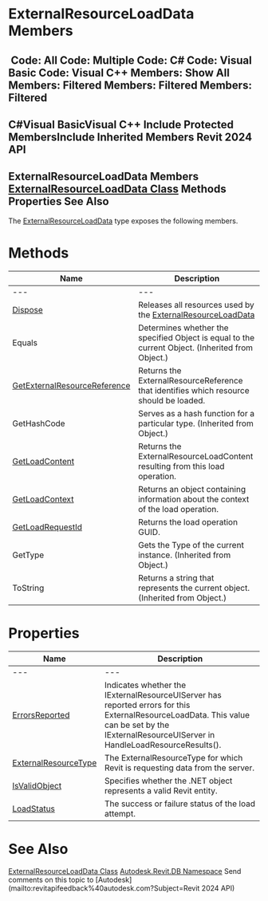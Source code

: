 # ExternalResourceLoadData Members

﻿
 Code: All Code: Multiple Code: C# Code: Visual Basic Code: Visual C++  Members: Show All Members: Filtered Members: Filtered Members: Filtered   
---  
C#Visual BasicVisual C++
Include Protected MembersInclude Inherited Members
Revit 2024 API  
---  
ExternalResourceLoadData Members  
[ExternalResourceLoadData Class](e2156349-e735-775f-8cfa-4eaa6bda9f3b.md "ExternalResourceLoadData Class") Methods Properties See Also  
---  
The [ExternalResourceLoadData](e2156349-e735-775f-8cfa-4eaa6bda9f3b.md "ExternalResourceLoadData Class") type exposes the following members.
# Methods
| Name | Description |
| --- | --- |
| --- | --- | --- |
| [Dispose](5b80b774-9bd3-10be-5524-f5eb0460c8d9.md "Dispose Method") | Releases all resources used by the [ExternalResourceLoadData](e2156349-e735-775f-8cfa-4eaa6bda9f3b.md "ExternalResourceLoadData Class") |
| Equals | Determines whether the specified Object is equal to the current Object. (Inherited from Object.) |
| [GetExternalResourceReference](9d7e42c8-561c-374b-e8d9-d16c1f46dfa9.md "GetExternalResourceReference Method") | Returns the ExternalResourceReference that identifies which resource should be loaded. |
| GetHashCode | Serves as a hash function for a particular type.  (Inherited from Object.) |
| [GetLoadContent](17491a3b-1bc7-161c-56e0-836c58537585.md "GetLoadContent Method") | Returns the ExternalResourceLoadContent resulting from this load operation. |
| [GetLoadContext](a22e400a-700b-1dc3-fd62-8f1af22ffdcf.md "GetLoadContext Method") | Returns an object containing information about the context of the load operation. |
| [GetLoadRequestId](100db979-8bf8-f9a2-fe8d-9db4d8656224.md "GetLoadRequestId Method") | Returns the load operation GUID. |
| GetType | Gets the Type of the current instance. (Inherited from Object.) |
| ToString | Returns a string that represents the current object. (Inherited from Object.) |

# Properties
| Name | Description |
| --- | --- |
| --- | --- | --- |
| [ErrorsReported](c049b9ef-40e4-5428-510c-056d57c4d815.md "ErrorsReported Property") | Indicates whether the IExternalResourceUIServer has reported errors for this ExternalResourceLoadData. This value can be set by the IExternalResourceUIServer in HandleLoadResourceResults(). |
| [ExternalResourceType](c66319f6-976e-2221-14bc-8b88088509ac.md "ExternalResourceType Property") | The ExternalResourceType for which Revit is requesting data from the server. |
| [IsValidObject](f1cb89da-7c51-2979-9229-aa6482ebf45a.md "IsValidObject Property") | Specifies whether the .NET object represents a valid Revit entity. |
| [LoadStatus](de123ee9-c5c1-f23b-0c82-01ae794547da.md "LoadStatus Property") | The success or failure status of the load attempt. |

# See Also
[ExternalResourceLoadData Class](e2156349-e735-775f-8cfa-4eaa6bda9f3b.md "ExternalResourceLoadData Class")
[Autodesk.Revit.DB Namespace](87546ba7-461b-c646-cbb1-2cb8f5bff8b2.md "Autodesk.Revit.DB Namespace")
Send comments on this topic to [Autodesk](mailto:revitapifeedback%40autodesk.com?Subject=Revit 2024 API)